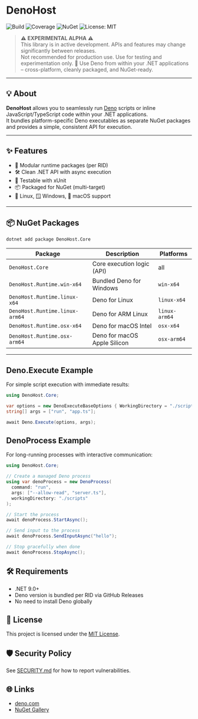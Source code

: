 # DenoHost

![Build](https://github.com/thomas3577/DenoHost/actions/workflows/build.yml/badge.svg)
![Coverage](https://img.shields.io/badge/coverage-85%25-brightgreen.svg)
![NuGet](https://img.shields.io/nuget/v/DenoHost.Core.svg)
![License: MIT](https://img.shields.io/badge/License-MIT-green.svg)

> ⚠️ **EXPERIMENTAL ALPHA** ⚠️\
> This library is in active development. APIs and features may change
> significantly between releases.\
> Not recommended for production use. Use for testing and experimentation only.
> 🦕 Use Deno from within your .NET applications – cross-platform, cleanly
> packaged, and NuGet-ready.

---

## 💡 About

**DenoHost** allows you to seamlessly run [Deno](https://deno.com/) scripts or
inline JavaScript/TypeScript code within your .NET applications.\
It bundles platform-specific Deno executables as separate NuGet packages and
provides a simple, consistent API for execution.

---

## ✨ Features

- 🧩 Modular runtime packages (per RID)
- 🛠️ Clean .NET API with async execution
- 🧪 Testable with xUnit
- 📦 Packaged for NuGet (multi-target)
- 🐧 Linux, 🪟 Windows, 🍎 macOS support

---

## 📦 NuGet Packages

```bash
dotnet add package DenoHost.Core
```

| Package                        | Description                  | Platforms     |
| ------------------------------ | ---------------------------- | ------------- |
| `DenoHost.Core`                | Core execution logic (API)   | all           |
| `DenoHost.Runtime.win-x64`     | Bundled Deno for Windows     | `win-x64`     |
| `DenoHost.Runtime.linux-x64`   | Deno for Linux               | `linux-x64`   |
| `DenoHost.Runtime.linux-arm64` | Deno for ARM Linux           | `linux-arm64` |
| `DenoHost.Runtime.osx-x64`     | Deno for macOS Intel         | `osx-x64`     |
| `DenoHost.Runtime.osx-arm64`   | Deno for macOS Apple Silicon | `osx-arm64`   |

---

## Deno.Execute Example

For simple script execution with immediate results:

```csharp
using DenoHost.Core;

var options = new DenoExecuteBaseOptions { WorkingDirectory = "./scripts" };
string[] args = ["run", "app.ts"];

await Deno.Execute(options, args);
```

## DenoProcess Example

For long-running processes with interactive communication:

```csharp
using DenoHost.Core;

// Create a managed Deno process
using var denoProcess = new DenoProcess(
  command: "run",
  args: ["--allow-read", "server.ts"],
  workingDirectory: "./scripts"
);

// Start the process
await denoProcess.StartAsync();

// Send input to the process
await denoProcess.SendInputAsync("hello");

// Stop gracefully when done
await denoProcess.StopAsync();
```

## 🛠️ Requirements

- .NET 9.0+
- Deno version is bundled per RID via GitHub Releases
- No need to install Deno globally

## 📄 License

This project is licensed under the [MIT License](./LICENSE).

## 🛡️ Security Policy

See [SECURITY.md](./SECURITY.md) for how to report vulnerabilities.

## 🌐 Links

- [deno.com](https://deno.com/)
- [NuGet Gallery](https://www.nuget.org/packages?q=DenoHost)
